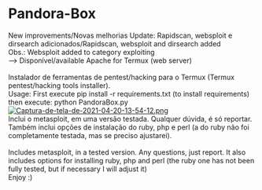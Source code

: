 # Pandora-Box
New improvements/Novas melhorias
Update: Rapidscan, websploit e dirsearch adicionados/Rapidscan, websploit and dirsearch added <br>
Obs.: Websploit added to category exploiting <br> 
--> Disponível/available Apache for Termux (web server) <br>
<br>
Instalador de ferramentas de pentest/hacking para o Termux (Termux pentest/hacking tools installer). <br>
Usage: First execute pip install -r requirements.txt (to install requirements) then execute: python PandoraBox.py<br>
[![Captura-de-tela-de-2021-04-20-13-54-12.png](https://i.postimg.cc/q7JSgWzK/Captura-de-tela-de-2021-04-20-13-54-12.png)](https://postimg.cc/NKnpzJ8G) <br>
Inclui o metasploit, em uma versão testada. Qualquer dúvida, é só reportar.
Também inclui opções de instalação do ruby, php e perl (a do ruby não foi completamente testada, mas se preciso ajustarei).
<br> <br>
Includes metasploit, in a tested version. Any questions, just report.
It also includes options for installing ruby, php and perl (the ruby ​​one has not been fully tested, but if necessary I will adjust it)<br>
Enjoy :)


